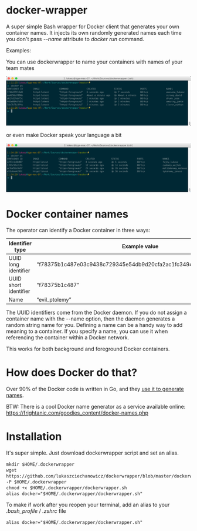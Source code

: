 # docker-wrapper
A super simple Bash wrapper for Docker client that generates your own container names.
It injects its own randomly generated names each time you don't pass *--name* attribute to *docker run* command.

Examples:

You can use dockerwrapper to name your containers with names of your team mates

![example01](screenshots/example01.png?raw=true "example01")

or even make Docker speak your language a bit

![example02](screenshots/example02.png?raw=true "example02 - Polish version")
# Docker container names

The operator can identify a Docker container in three ways:

Identifier type	 | Example value
--- | ---
UUID long identifier | “f78375b1c487e03c9438c729345e54db9d20cfa2ac1fc3494b6eb60872e74778”
UUID short identifier| “f78375b1c487”
Name | “evil_ptolemy”

The UUID identifiers come from the Docker daemon. If you do not assign a container name with the --name option, then the daemon generates a random string name for you.
Defining a name can be a handy way to add meaning to a container. If you specify a name, you can use it when referencing the container within a Docker network.

This works for both background and foreground Docker containers.

# How does Docker do that?

Over 90% of the Docker code is written in Go, and they [use it to generate names](https://github.com/moby/moby/blob/master/pkg/namesgenerator/names-generator.go).

BTW: There is a cool Docker name generator as a service available online: https://frightanic.com/goodies_content/docker-names.php

# Installation

It's super simple. Just download dockerwrapper script and set an alias.

```
mkdir $HOME/.dockerwrapper
wget https://github.com/lukaszciechanowicz/dockerwrapper/blob/master/dockerwrapper.sh -P $HOME/.dockerwrapper
chmod +x $HOME/.dockerwrapper/dockerwrapper.sh
alias docker="$HOME/.dockerwrapper/dockerwrapper.sh"
```
To make if work after you reopen your terminal, add an alias to your *.bash_profile* / *.zshrc* file

```
alias docker="$HOME/.dockerwrapper/dockerwrapper.sh"
```

